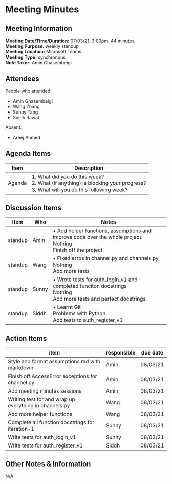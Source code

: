 # Meeting Minutes
## Meeting Information
**Meeting Date/Time/Duration:** 07/03/21, 3:00pm, 44 minutes  
**Meeting Purpose:** weekly standup  
**Meeting Location:** Microsoft Teams  
**Meeting Type:** synchronous  
**Note Taker:** Amin Ghasembeigi  

## Attendees
People who attended:
- Amin Ghasembeigi
- Wang Zhang
- Sunny Tang
- Siddh Rawal

Absent:
- Areej Ahmed

## Agenda Items
Item | Description
---- | ----
Agenda | 1. What did you do this week?<br>2. What (if anything) is blocking your progress?<br>3. What will you do this following week?

## Discussion Items
Item | Who | Notes |
---- | ---- | ---- |
standup | Amin | • Add helper functions, assumptions and improve code over the whole project.<br> Nothing <br> Finish off the project|
standup | Wang | • Fixed erros in channel.py and channels.py <br> Nothing <br> Add more tests|
standup | Sunny | • Wrote tests for auth_login_v1 and completed funciton docstrings<br> Nothing <br> Add more tests and perfect docstrings|
standup | Siddh | • Learnt Git<br> Problems with Python <br> Add tests to auth_register_v1 |

## Action Items
item | responsible | due date |
| ---- | ---- | ---- |
Style and format assumptions.md with markdown | Amin | 08/03/21 ||
Finish off AccessError exceptions for channel.py | Amin | 08/03/21 ||
Add meeting minutes sessions | Amin | 08/03/21 ||
Writing test for and wrap up everything in channels.py | Wang | 08/03/21 ||
Add more helper functions | Wang | 08/03/21 ||
Complete all function docstrings for iteration-1 | Sunny | 08/03/21 ||
Write tests for auth_login_v1| Sunny | 08/03/21 ||
Write tests for auth_register_v1| Siddh | 08/03/21 ||

## Other Notes & Information
N/A